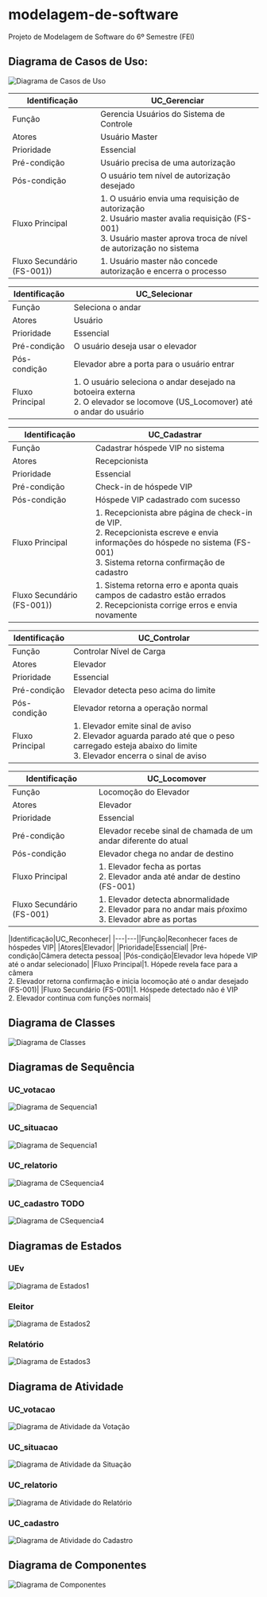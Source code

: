 # modelagem-de-software
Projeto de Modelagem de Software do 6º Semestre (FEI)

## Diagrama de Casos de Uso:
![Diagrama de Casos de Uso](./resources/img/CasosUsoProjeto2.png)

|Identificação|UC_Gerenciar|
|---|---|
|Função|Gerencia Usuários do Sistema de Controle|
|Atores| Usuário Master|
|Prioridade|Essencial|
|Pré-condição| Usuário precisa de uma autorização|
|Pós-condição|O usuário tem nível de autorização desejado|
|Fluxo Principal|1. O usuário envia uma requisição de autorização<br>2. Usuário master avalia requisição (FS-001)<br>3. Usuário master aprova troca de nível de autorização no sistema|
|Fluxo Secundário (FS-001))|1. Usuário master não concede autorização e encerra o processo|

|Identificação|UC_Selecionar|
|---|---|
|Função|Seleciona o andar|
|Atores|Usuário|
|Prioridade|Essencial|
|Pré-condição|O usuário deseja usar o elevador|
|Pós-condição|Elevador abre a porta para o usuário entrar|
|Fluxo Principal|1. O usuário seleciona o andar desejado na botoeira externa<br> 2. O elevador se locomove (US_Locomover) até o andar do usuário|

|Identificação|UC_Cadastrar|
|---|---|
|Função|Cadastrar hóspede VIP no sistema|
|Atores|Recepcionista|
|Prioridade|Essencial|
|Pré-condição|Check-in de hóspede VIP|
|Pós-condição|Hóspede VIP cadastrado com sucesso|
|Fluxo Principal|1. Recepcionista abre página de check-in de VIP.<br>2. Recepcionista escreve e envia informações do hóspede no sistema (FS-001)<br>3. Sistema retorna confirmação de cadastro|
|Fluxo Secundário (FS-001))|1. Sistema retorna erro e aponta quais campos de cadastro estão errados<br>2. Recepcionista corrige erros e envia novamente|

|Identificação|UC_Controlar|
|---|---|
|Função|Controlar Nível de Carga|
|Atores|Elevador|
|Prioridade|Essencial|
|Pré-condição|Elevador detecta peso acima do limite|
|Pós-condição|Elevador retorna a operação normal|
|Fluxo Principal|1. Elevador emite sinal de aviso<br>2. Elevador aguarda parado até que o peso carregado esteja abaixo do limite<br>3. Elevador encerra o sinal de aviso|

|Identificação|UC_Locomover|
|---|---|
|Função|Locomoção do Elevador|
|Atores|Elevador|
|Prioridade|Essencial|
|Pré-condição|Elevador recebe sinal de chamada de um andar diferente do atual|
|Pós-condição|Elevador chega no andar de destino|
|Fluxo Principal|1. Elevador fecha as portas<br>2. Elevador anda até andar de destino (FS-001)|
|Fluxo Secundário (FS-001)|1. Elevador detecta abnormalidade<br>2. Elevador para no andar mais pŕoximo<br>3. Elevador abre as portas|

|Identificação|UC_Reconhecer|
|---|---||Função|Reconhecer faces de hóspedes VIP|
|Atores|Elevador|
|Prioridade|Essencial|
|Pré-condição|Câmera detecta pessoa|
|Pós-condição|Elevador leva hópede VIP até o andar selecionado|
|Fluxo Principal|1. Hópede revela face para a câmera<br>2. Elevador retorna confirmação e inicia locomoção até o andar desejado (FS-001)|
|Fluxo Secundário (FS-001)|1. Hóspede detectado não é VIP<br>2. Elevador continua com funções normais|

## Diagrama de Classes
![Diagrama de Classes](./resources/img/DiagramaClasses.png)

## Diagramas de Sequência
### UC_votacao
![Diagrama de Sequencia1](./resources/img/diagrama_sequencia_votacao.png)
### UC_situacao
![Diagrama de Sequencia1](./resources/img/diagrama_sequencia_situacao.png)
### UC_relatorio
![Diagrama de CSequencia4](./resources/img/diagrama_sequencia_relatorio.png)
### UC_cadastro TODO
![Diagrama de CSequencia4](./resources/img/diagrama_sequencia_cadastro.png)

## Diagramas de Estados
### UEv
![Diagrama de Estados1](./resources/img/DiagramaDeEstadosUrna.png)
### Eleitor
![Diagrama de Estados2](./resources/img/DiagramaEstEleitor.png)
### Relatório
![Diagrama de Estados3](./resources/img/DiagramaEstRelatorio.png)

## Diagrama de Atividade
### UC_votacao
![Diagrama de Atividade da Votação](./resources/img/diagramaDeAtividadeVotacao.png)
### UC_situacao
![Diagrama de Atividade da Situação](./resources/img/diagramaDeAtividadeSituacao.png)
### UC_relatorio
![Diagrama de Atividade do Relatório](./resources/img/diagramaDeAtividadeRelatorio.png)
### UC_cadastro
![Diagrama de Atividade do Cadastro](./resources/img/diagramaDeAtividadeCadastro.png)

## Diagrama de Componentes
![Diagrama de Componentes](./resources/img/diagrama_componentes.png)